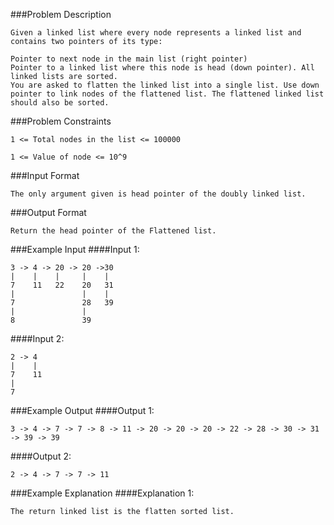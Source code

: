 ###Problem Description
```
Given a linked list where every node represents a linked list and contains two pointers of its type:

Pointer to next node in the main list (right pointer)
Pointer to a linked list where this node is head (down pointer). All linked lists are sorted.
You are asked to flatten the linked list into a single list. Use down pointer to link nodes of the flattened list. The flattened linked list should also be sorted.
```


###Problem Constraints
```
1 <= Total nodes in the list <= 100000

1 <= Value of node <= 10^9
```


###Input Format
```
The only argument given is head pointer of the doubly linked list.
```



###Output Format
```
Return the head pointer of the Flattened list.
```



###Example Input
####Input 1:

```
3 -> 4 -> 20 -> 20 ->30
|    |    |     |    |
7    11   22    20   31
|               |    |
7               28   39
|               |
8               39
```
####Input 2:

```
2 -> 4
|    |       
7    11    
|            
7
```

###Example Output
####Output 1:

```
3 -> 4 -> 7 -> 7 -> 8 -> 11 -> 20 -> 20 -> 20 -> 22 -> 28 -> 30 -> 31 -> 39 -> 39
```
####Output 2:

```
2 -> 4 -> 7 -> 7 -> 11
```


###Example Explanation
####Explanation 1:

```
The return linked list is the flatten sorted list.
```
